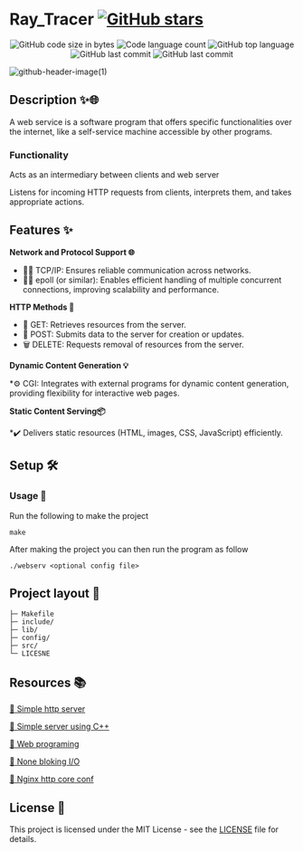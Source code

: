 # Ray_Tracer [![GitHub stars](https://img.shields.io/github/stars/belkarto/WebServ?label=Star%20Project&style=social)](https://github.com/belkarto/WebServ/stargazers)

<p align="center">
	<img alt="GitHub code size in bytes" src="https://img.shields.io/github/languages/code-size/belkarto/WebServ?color=lightblue" />
	<img alt="Code language count" src="https://img.shields.io/github/languages/count/belkarto/WebServ?color=yellow" />
	<img alt="GitHub top language" src="https://img.shields.io/github/languages/top/belkarto/WebServ?color=blue" />
	<img alt="GitHub last commit" src="https://img.shields.io/github/last-commit/belkarto/WebServ?color=green" />
	<img alt="GitHub last commit" src="https://img.shields.io/github/license/belkarto/WebServ?color=green" />
</p>

![github-header-image(1)](https://github.com/ilhamsalhi/WebServ/assets/118683350/4d3083f4-f952-42f5-82b2-b7ec18161b31)

## Description ✨🌐
A web service is a software program that offers specific functionalities over the internet, like a self-service machine accessible by other programs.
### Functionality
Acts as an intermediary between clients and web server

Listens for incoming HTTP requests from clients, interprets them, and takes appropriate actions.

## Features ✨
**Network and Protocol Support 🌐**

* 💬🔗 TCP/IP: Ensures reliable communication across networks.
* 🔄🔀 epoll (or similar): Enables efficient handling of multiple concurrent connections, improving scalability and performance.

**HTTP Methods 📡**

* 📨 GET: Retrieves resources from the server.
* 📝 POST: Submits data to the server for creation or updates.
* 🗑️ DELETE: Requests removal of resources from the server.

**Dynamic Content Generation 💡**

*⚙️ CGI: Integrates with external programs for dynamic content generation, providing flexibility for interactive web pages.

**Static Content Serving📦**

*✔️ Delivers static resources (HTML, images, CSS, JavaScript) efficiently.


## Setup 🛠️
### Usage 🚀
Run the following to make the project
```
make
```
After making the project you can then run the program as follow
```
./webserv <optional config file>
```

## Project layout 📁
    ├─ Makefile    			
    ├─ include/
    ├─ lib/
    ├─ config/      	
    ├─ src/
    └─ LICESNE

## Resources 📚
[🔗 Simple http server](https://medium.com/from-the-scratch/http-server-what-do-you-need-to-know-to-build-a-simple-http-server-from-scratch-d1ef8945e4fa)

[🔗 Simple server using C++](https://ncona.com/2019/04/building-a-simple-server-with-cpp/)

[🔗 Web programing](https://www.tutorialspoint.com/cplusplus/cpp_web_programming.htm)

[🔗 None bloking I/O](https://www.ibm.com/docs/en/i/7.3?topic=designs-example-nonblocking-io-select)

[🔗 Nginx http core conf](https://nginx.org/en/docs/http/ngx_http_core_module.html?&_ga=2.231087193.711261974.1697311162-1584719497.1696689803#error_page)

## License 📃

This project is licensed under the MIT License - see the [LICENSE](LICENSE) file for details.
